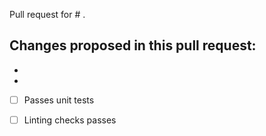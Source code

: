 Pull request for # .

Changes proposed in this pull request:
-
-
-

- [ ] Passes unit tests
- [ ] Linting checks passes
 
